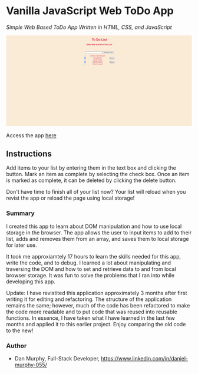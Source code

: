 # Vanilla JavaScript Web ToDo App

_Simple Web Based ToDo App Written in HTML, CSS, and JavaScript_

![ToDoApp Screen](https://github.com/danielmurphy1/ToDoApp/blob/master/ToDoApp%20Screen.PNG)

Access the app [here](https://danielmurphy1.github.io/ToDoApp/)

## Instructions

Add items to your list by entering them in the text box and clicking the button. Mark an item as complete by selecting the check box. Once an item is marked as complete, it can be deleted by clicking the delete button.

Don't have time to finish all of your list now? Your list will reload when you revist the app or reload the page using local storage!

### Summary

I created this app to learn about DOM manipulation and how to use local storage in the browser. The app allows the user to input items to add to their list, adds and removes them from an array, and saves them to local storage for later use.

It took me approxiamtely 17 hours to learn the skills needed for this app, write the code, and to debug. I learned a lot about manipulating and traversing the DOM and how to set and retrieve data to and from local browser storage. It was fun to solve the problems that I ran into while developing this app.

Update: I have revistited this application approximately 3 months after first writing it for editing and refactoring. The structure of the application remains the same; however, much of the code has been refactored to make the code more readable and to put code that was reused into reusable functions. In essence, I have taken what I have learned in the last few months and applied it to this earlier project. Enjoy comparing the old code to the new!

### Author

- Dan Murphy, Full-Stack Developer, https://www.linkedin.com/in/daniel-murphy-055/
